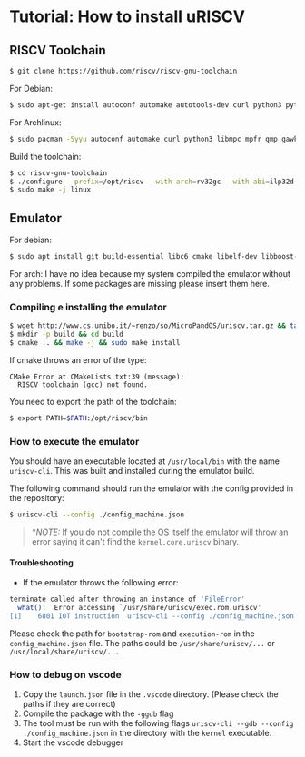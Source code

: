 # Tutorial: How to install uRISCV

## RISCV Toolchain

```bash
$ git clone https://github.com/riscv/riscv-gnu-toolchain
```

For Debian:
```bash
$ sudo apt-get install autoconf automake autotools-dev curl python3 python3-pip libmpc-dev libmpfr-dev libgmp-dev gawk build-essential bison flex texinfo gperf libtool patchutils bc zlib1g-dev libexpat-dev ninja-build git cmake libglib2.0-dev
```

For Archlinux:
```bash
$ sudo pacman -Syyu autoconf automake curl python3 libmpc mpfr gmp gawk base-devel bison flex texinfo gperf libtool patchutils bc zlib expat
```

Build the toolchain:
```bash
$ cd riscv-gnu-toolchain
$ ./configure --prefix=/opt/riscv --with-arch=rv32gc --with-abi=ilp32d
$ sudo make -j linux
```

## Emulator

For debian:
```bash
$ sudo apt install git build-essential libc6 cmake libelf-dev libboost-dev libboost-program-options-dev libsigc++-2.0-dev gcc-riscv64-unknown-elf
```

For arch:
I have no idea because my system compiled the emulator without any problems. If
some packages are missing please insert them here.

### Compiling e installing the emulator
```bash 
$ wget http://www.cs.unibo.it/~renzo/so/MicroPandOS/uriscv.tar.gz && tar -xf uriscv.tar.gz && cd uriscv
$ mkdir -p build && cd build
$ cmake .. && make -j && sudo make install 
```
If cmake throws an error of the type:
```
CMake Error at CMakeLists.txt:39 (message):
  RISCV toolchain (gcc) not found.
```
You need to export the path of the toolchain:
```bash
$ export PATH=$PATH:/opt/riscv/bin
```

### How to execute the emulator
You should have an executable located at `/usr/local/bin` with the name 
`uriscv-cli`. This was built and installed during the emulator build.

The following command should run the emulator with the config provided in the
repository:
```bash
$ uriscv-cli --config ./config_machine.json
```
> **_NOTE:_* If you do not compile the OS itself the emulator will throw an 
error saying it can't find the `kernel.core.uriscv` binary.

#### Troubleshooting
- If the emulator throws the following error:
```bash
terminate called after throwing an instance of 'FileError'
  what():  Error accessing `/usr/share/uriscv/exec.rom.uriscv'
[1]    6801 IOT instruction  uriscv-cli --config ./config_machine.json
```
Please check the path for `bootstrap-rom` and `execution-rom` in the 
`config_machine.json` file. The paths could be `/usr/share/uriscv/...` or 
`/usr/local/share/uriscv/...`

### How to debug on vscode
1. Copy the `launch.json` file in the `.vscode` directory. (Please check the 
paths if they are correct)
2. Compile the package with the `-ggdb` flag
3. The tool must be run with the following flags `uriscv-cli --gdb --config 
./config_machine.json` in the directory with the `kernel` executable.
4. Start the vscode debugger
